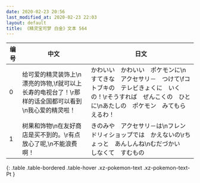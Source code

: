 ```yaml
---
date: 2020-02-23 20:56
last_modified_at: 2020-02-23 22:03
layout: default
title: 《精灵宝可梦 白金》文本 564
---
```

| 编号 | 中文 | 日文 |
| ---- | ---- | ---- |
| 0 | 给可爱的精灵装饰上\n漂亮的饰物,\f就可以上长寿的电视台了！\r那样的话全国都可以看到\n我心爱的精灵啦！ | かわいい　かわいい　ポケモンに\nすてきな　アクセサリ－　つけて\fコトブキの　テレビきょくに　いくの！\rそうすれば　ぜんこくの　ひとに\nあたしの　ポケモン　みてもらえるわ！ |
| 1 | 树果和饰物\n在友好商店是买不到的。\r有点放心了呢,\n不能浪费啊！ | きのみや　アクセサリ－は\nフレンドリィショップでは　かえないの\rちょっと　あんしんね\nむだづかい　しなくて　すむもの |
{: .table .table-bordered .table-hover .xz-pokemon-text .xz-pokemon-text-Pt }